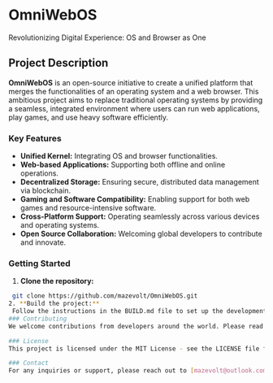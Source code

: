 # OmniWebOS

Revolutionizing Digital Experience: OS and Browser as One

## Project Description
**OmniWebOS** is an open-source initiative to create a unified platform that merges the functionalities of an operating system and a web browser. This ambitious project aims to replace traditional operating systems by providing a seamless, integrated environment where users can run web applications, play games, and use heavy software efficiently. 

### Key Features
- **Unified Kernel:** Integrating OS and browser functionalities.
- **Web-based Applications:** Supporting both offline and online operations.
- **Decentralized Storage:** Ensuring secure, distributed data management via blockchain.
- **Gaming and Software Compatibility:** Enabling support for both web games and resource-intensive software.
- **Cross-Platform Support:** Operating seamlessly across various devices and operating systems.
- **Open Source Collaboration:** Welcoming global developers to contribute and innovate.

### Getting Started
1. **Clone the repository:**
  ```bash
   git clone https://github.com/mazevolt/OmniWebOS.git
2. **Build the project:**
   Follow the instructions in the BUILD.md file to set up the development environment and compile the project.
### Contributing
We welcome contributions from developers around the world. Please read our CONTRIBUTING.md guide for more details on how to get involved.

### License
This project is licensed under the MIT License - see the LICENSE file for details.

### Contact
For any inquiries or support, please reach out to [mazevolt@outlook.com].

